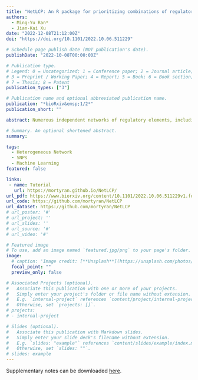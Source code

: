```yaml
---
title: "NetLCP: An R package for prioritizing combinations of regulatory elements in the heterogeneous network with variant 'switches' detection"
authors:
  - Ming-Yu Ran*
  - Jian-Kai Xu
date: "2022-12-08T21:12:00Z"
doi: "https://doi.org/10.1101/2022.10.06.511229"

# Schedule page publish date (NOT publication's date).
publishDate: "2022-10-08T00:00:00Z"

# Publication type.
# Legend: 0 = Uncategorized; 1 = Conference paper; 2 = Journal article;
# 3 = Preprint / Working Paper; 4 = Report; 5 = Book; 6 = Book section;
# 7 = Thesis; 8 = Patent
publication_types: ["3"]

# Publication name and optional abbreviated publication name.
publication: "*bioRxiv&emsp;1/2*"
publication_short: ""

abstract: Numerous independent networks of regulatory elements, including lncRNA, circRNA and pathway, have been developed to crucial roles in computational systems biology. Crosstalks among those networks as a bridge to build and decode heterogeneous networks from multidimensional biological knowledge, aids to highlight regulatory elements. And combinations of regulatory elements (CREs) in the local area of heterogeneous network have been a hot issue due to its crucial role in biological processes. We introduce NetLCP, an R package with command and shiny-based GUI modes, for prioritizing CREs with variant 'switches' detection.

# Summary. An optional shortened abstract.
summary:

tags:
  - Heterogeneous Network
  - SNPs
  - Machine Learning
featured: false

links:
 - name: Tutorial
   url: https://mortyran.github.io/NetLCP/
url_pdf: https://www.biorxiv.org/content/10.1101/2022.10.06.511229v1.full.pdf
url_code: https://github.com/mortyran/NetLCP
url_dataset: https://github.com/mortyran/NetLCP
# url_poster: '#'
# url_project: ''
# url_slides: ''
# url_source: '#'
# url_video: '#'

# Featured image
# To use, add an image named `featured.jpg/png` to your page's folder. 
image:
  # caption: 'Image credit: [**Unsplash**](https://unsplash.com/photos/s9CC2SKySJM)'
  focal_point: ""
  preview_only: false

# Associated Projects (optional).
#   Associate this publication with one or more of your projects.
#   Simply enter your project's folder or file name without extension.
#   E.g. `internal-project` references `content/project/internal-project/index.md`.
#   Otherwise, set `projects: []`.
# projects:
# - internal-project

# Slides (optional).
#   Associate this publication with Markdown slides.
#   Simply enter your slide deck's filename without extension.
#   E.g. `slides: "example"` references `content/slides/example/index.md`.
#   Otherwise, set `slides: ""`.
# slides: example
---
```


<!-- {{% callout note %}}
Create your slides in Markdown - click the *Slides* button to check out the example.
{{% /callout %}} -->

Supplementary notes can be downloaded [here](https://www.biorxiv.org/content/10.1101/2022.10.06.511229v1.supplementary-material).
